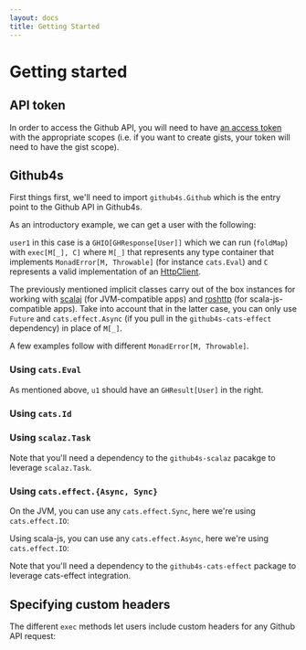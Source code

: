 ```yaml
---
layout: docs
title: Getting Started
---
```


# Getting started

## API token

In order to access the Github API, you will need to have [an access token][access-token] with the
appropriate scopes (i.e. if you want to create gists, your token will need to have the gist scope).

## Github4s

First things first, we'll need to import `github4s.Github` which is the entry point to the Github
API in Github4s.

As an introductory example, we can get a user with the following:


`user1` in this case is a `GHIO[GHResponse[User]]` which we can run (`foldMap`) with
`exec[M[_], C]` where `M[_]` that represents any type container that implements
`MonadError[M, Throwable]` (for instance `cats.Eval`) and `C` represents a valid implementation of
an [HttpClient][http-client].

The previously mentioned implicit classes carry out of the box
instances for working with [scalaj][scalaj] (for JVM-compatible apps) and [roshttp][roshttp] (for
scala-js-compatible apps). Take into account that in the latter case, you can only use `Future` and
`cats.effect.Async` (if you pull in the `github4s-cats-effect` dependency) in place of `M[_]`.

A few examples follow with different `MonadError[M, Throwable]`.

### Using `cats.Eval`


As mentioned above, `u1` should have an `GHResult[User]` in the right.


### Using `cats.Id`


### Using `scalaz.Task`


Note that you'll need a dependency to the `github4s-scalaz` pacakge to leverage `scalaz.Task`.

### Using `cats.effect.{Async, Sync}`

On the JVM, you can use any `cats.effect.Sync`, here we're using `cats.effect.IO`:


Using scala-js, you can use any `cats.effect.Async`, here we're using `cats.effect.IO`:


Note that you'll need a dependency to the `github4s-cats-effect` package to leverage
cats-effect integration.

## Specifying custom headers

The different `exec` methods let users include custom headers for any Github API request:

[http-client]: https://github.com/47deg/github4s/blob/master/github4s/shared/src/main/scala/github4s/HttpClient.scala
[scalaj]: https://github.com/scalaj/scalaj-http
[roshttp]: https://github.com/hmil/RosHTTP
[access-token]: https://github.com/settings/tokens
